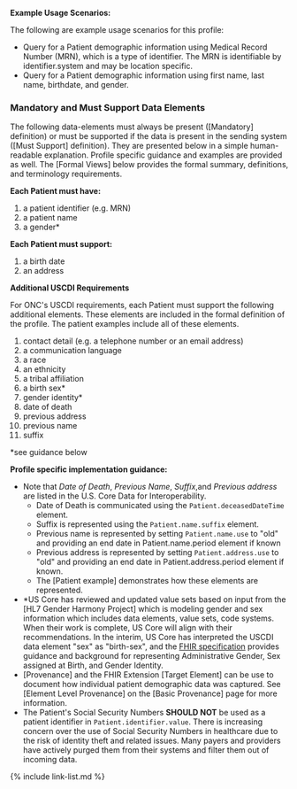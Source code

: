 
**Example Usage Scenarios:**

The following are example usage scenarios for this profile:

-   Query for a Patient demographic information using Medical Record
    Number (MRN), which is a type of identifier. The MRN is identifiable
    by identifier.system and may be location specific.
-   Query for a Patient demographic information using first name, last
    name, birthdate, and gender.

### Mandatory and Must Support Data Elements


The following data-elements must always be present ([Mandatory] definition) or must be supported if the data is present in the sending system ([Must Support] definition). They are presented below in a simple human-readable explanation.  Profile specific guidance and examples are provided as well.  The [Formal Views] below provides the  formal summary, definitions, and  terminology requirements.  

**Each Patient must have:**

1. a patient identifier (e.g. MRN)
1. a patient name
1. a gender*

**Each Patient must support:**

1. a birth date
1. an address

**Additional USCDI Requirements**

For ONC's USCDI requirements, each Patient must support the following additional elements. These elements are included in the formal definition of the profile. The patient examples include all of these elements.

1. contact detail (e.g. a telephone number or an email address)
1. a communication language
1. a race
1. an ethnicity
2. a tribal affiliation
3. a birth sex*
4. gender identity*
5. date of death
6. previous address
7. previous name
8. suffix

*see guidance below

**Profile specific implementation guidance:**
- Note that *Date of Death*, *Previous Name*, *Suffix*,and *Previous address* are listed in the U.S. Core Data for Interoperability.
  - Date of Death is communicated using the `Patient.deceasedDateTime` element.
  - Suffix is represented using the `Patient.name.suffix` element.
  - Previous name is represented by setting `Patient.name.use` to "old" and providing an end date in Patient.name.period element if known
  - Previous address is represented by setting `Patient.address.use` to "old" and providing an end date in Patient.address.period element if known.
  - The [Patient example] demonstrates how these elements are represented.
- \*US Core has reviewed and updated value sets based on input from the [HL7 Gender Harmony Project] which is modeling gender and sex information which includes data elements, value sets, code systems.  When their work is complete, US Core will align with their recommendations.  In the interim,<span class="bg-success" markdown="1"> US Core has interpreted the USCDI data element "sex" as "birth-sex",</span><!-- new-content --> and the [FHIR specification]({{site.data.fhir.path}}patient.html#gender) provides guidance and background for representing Administrative Gender, Sex assigned at Birth, and Gender Identity. 
- <span class="bg-success" markdown="1">[Provenance] and the FHIR Extension [Target Element] can be use to document how individual patient demographic data was captured. See [Element Level Provenance] on the [Basic Provenance] page for more information.</span><!-- new-content -->
- The Patient's Social Security Numbers **SHOULD NOT** be used as a patient identifier in `Patient.identifier.value`. There is increasing concern over the use of Social Security Numbers in healthcare due to the risk of identity theft and related issues. Many payers and providers have actively purged them from their systems and filter them out of incoming data.

{% include link-list.md %}
